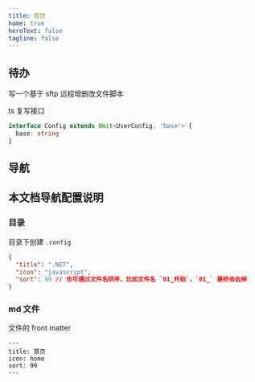 ```yaml
---
title: 首页
home: true
heroText: false
tagline: false
---
```


## 待办

写一个基于 sftp 远程增删改文件脚本

ts 复写接口

```ts
interface Config extends Omit<UserConfig, 'base'> {
  base: string
}
```

## 导航

<HomeView></HomeView>

<script lang="ts" setup>
import HomeView from '@/components/HomeView.vue'
</script>

## 本文档导航配置说明

### 目录

目录下创建 `.config`

```json
{
  "title": ".NET",
  "icon": "javascript",
  "sort": 99 // 也可通过文件名排序，比如文件名 `01_开始`，`01_` 最终会去掉
}
```

### md 文件

文件的 front matter

```
---
title: 首页
icon: home
sort: 99
---
```

